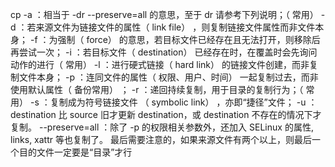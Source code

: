 cp
-a ：相当于 -dr --preserve=all 的意思，至于 dr 请参考下列说明；（ 常用）
-d ：若来源文件为链接文件的属性（ link file） ，则复制链接文件属性而非文件本身；
-f ：为强制（ force） 的意思，若目标文件已经存在且无法打开，则移除后再尝试一次；
-i ：若目标文件（ destination） 已经存在时，在覆盖时会先询问动作的进行（ 常用）
-l ：进行硬式链接（ hard link） 的链接文件创建，而非复制文件本身；
-p ：连同文件的属性（ 权限、用户、时间） 一起复制过去，而非使用默认属性（ 备份常用） ；
-r ：递回持续复制，用于目录的复制行为；（ 常用）
-s ：复制成为符号链接文件 （ symbolic link） ，亦即“捷径”文件；
-u ：destination 比 source 旧才更新 destination，或 destination 不存在的情况下才复制。
--preserve=all ：除了 -p 的权限相关参数外，还加入 SELinux 的属性, links, xattr 等也复制了。
最后需要注意的，如果来源文件有两个以上，则最后一个目的文件一定要是“目录”才行


